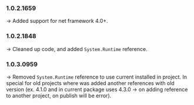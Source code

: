 ### **1.0.2.1659** 
-> Added support for net framework 4.0+.<br />
### **1.0.2.1848** 
-> Cleaned up code, and added `System.Runtime` reference.<br />
### **1.0.3.0959** 
-> Removed `System.Runtime` reference to use current installed in project. In special for old projects where was added another references with old version (ex. 4.1.0 and in current package uses 4.3.0 -> on adding reference to another project, on publish will be error).<br />